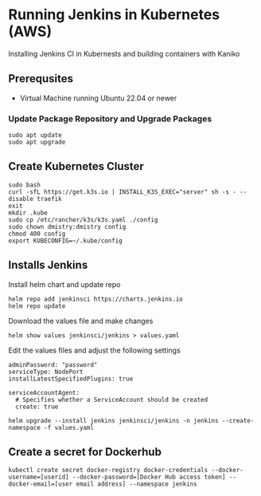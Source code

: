 # Running Jenkins in Kubernetes (AWS)
Installing Jenkins CI in Kubernests and building containers with Kaniko
## Prerequsites 
- Virtual Machine running Ubuntu 22.04 or newer
### Update Package Repository and Upgrade Packages
``` shell title="Run from shell prompt" linenums="1"
sudo apt update
sudo apt upgrade
```
## Create Kubernetes Cluster
``` shell title="Run from shell prompt" linenums="1"
sudo bash
curl -sfL https://get.k3s.io | INSTALL_K3S_EXEC="server" sh -s - --disable traefik
exit 
mkdir .kube
sudo cp /etc/rancher/k3s/k3s.yaml ./config
sudo chown dmistry:dmistry config
chmod 400 config
export KUBECONFIG=~/.kube/config
```

## Installs Jenkins
Install helm chart and update repo
``` shell title="Run from shell prompt" linenums="1"
helm repo add jenkinsci https://charts.jenkins.io
helm repo update
```

Download the values file and make changes
``` shell title="Run from shell prompt"
helm show values jenkinsci/jenkins > values.yaml
```

Edit the values files and adjust the following settings
``` shell title="Run from shell prompt"
adminPassword: "password"
serviceType: NodePort
installLatestSpecifiedPlugins: true

serviceAccountAgent:
  # Specifies whether a ServiceAccount should be created
  create: true
```

``` shell title="Run from shell prompt"
helm upgrade --install jenkins jenkinsci/jenkins -n jenkins --create-namespace -f values.yaml
```

## Create a secret for Dockerhub
``` shell title="Run from shell prompt"
kubectl create secret docker-registry docker-credentials --docker-username=[userid] --docker-password=[Docker Hub access token] --docker-email=[user email address] --namespace jenkins
```